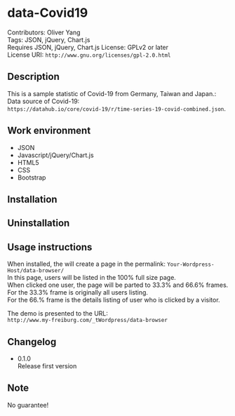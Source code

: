 # data-Covid19
Contributors: Oliver Yang  
Tags: JSON, jQuery, Chart.js  
Requires JSON, jQuery, Chart.js 
License: GPLv2 or later  
License URI: `http://www.gnu.org/licenses/gpl-2.0.html`  
 
## Description
This is a sample statistic of Covid-19 from Germany, Taiwan and Japan.:  
Data source of Covid-19:  
`https://datahub.io/core/covid-19/r/time-series-19-covid-combined.json`.  

## Work environment  
* JSON
* Javascript/jQuery/Chart.js
* HTML5
* CSS
* Bootstrap

## Installation  


## Uninstallation  


## Usage instructions  
When installed, the will create a page in the permalink: `Your-Wordpress-Host/data-browser/`  
In this page, users will be listed in the 100% full size page.  
When clicked one user, the page will be parted to 33.3% and 66.6% frames.  
For the 33.3% frame is originally all users listing.  
For the 66.% frame is the details listing of user who is clicked by a visitor.  

The demo is presented to the URL:  
`http://www.my-freiburg.com/_tWordpress/data-browser`  

## Changelog  

* 0.1.0  
Release first version  

## Note  
No guarantee!
